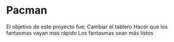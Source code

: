 # Pacman
El objetivo de este proyecto fue: 
Cambiar el tablero
Hacer que los fantasmas vayan mas rápido
Los fantasmas sean más listos
